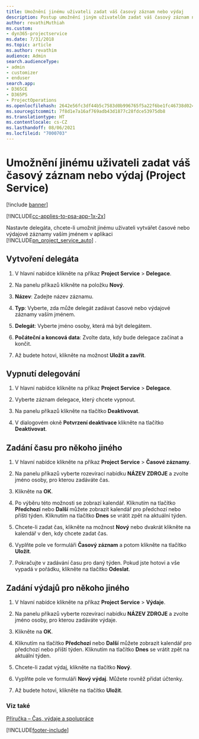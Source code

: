 ```yaml
---
title: Umožnění jinému uživateli zadat váš časový záznam nebo výdaj
description: Postup umožnění jiným uživatelům zadat váš časový záznam nebo výdaj v Project Service
author: revathiMuthiah
ms.custom:
- dyn365-projectservice
ms.date: 7/31/2018
ms.topic: article
ms.author: revathim
audience: Admin
search.audienceType:
- admin
- customizer
- enduser
search.app:
- D365CE
- D365PS
- ProjectOperations
ms.openlocfilehash: 2642e56fc3df44b5c7583d0b996765f5a22f6be1fc46738d02462d928f833048
ms.sourcegitcommit: 7f8d1e7a16af769adb43d1877c28fdce53975db8
ms.translationtype: HT
ms.contentlocale: cs-CZ
ms.lasthandoff: 08/06/2021
ms.locfileid: "7000703"
---
```

# <a name="allow-someone-else-to-enter-your-time-entry-or-expense-project-service"></a>Umožnění jinému uživateli zadat váš časový záznam nebo výdaj (Project Service)

[!include [banner](../includes/psa-now-project-operations.md)]

[!INCLUDE[cc-applies-to-psa-app-1x-2x](../includes/cc-applies-to-psa-app-1x-2x.md)]

Nastavte delegáta, chcete-li umožnit jinému uživateli vytvářet časové nebo výdajové záznamy vaším jménem v aplikaci [!INCLUDE[pn_project_service_auto](../includes/pn-project-service-auto.md)] .  
  
## <a name="create-a-delegate"></a>Vytvoření delegáta  
  
1.  V hlavní nabídce klikněte na příkaz **Project Service** > **Delegace**.  
  
2.  Na panelu příkazů klikněte na položku **Nový**.  
  
3. **Název**: Zadejte název záznamu.  
  
4. **Typ**: Vyberte, zda může delegát zadávat časové nebo výdajové záznamy vaším jménem.  
  
5. **Delegát**: Vyberte jméno osoby, která má být delegátem.  
  
6. **Počáteční a koncová data**: Zvolte data, kdy bude delegace začínat a končit.  
  
7.  Až budete hotovi, klikněte na možnost **Uložit a zavřít**.  
  
## <a name="turn-off-delegation"></a>Vypnutí delegování  
  
1.  V hlavní nabídce klikněte na příkaz **Project Service** > **Delegace**.  
  
2.  Vyberte záznam delegace, který chcete vypnout.  
  
3.  Na panelu příkazů klikněte na tlačítko **Deaktivovat**.  
  
4.  V dialogovém okně **Potvrzení deaktivace** klikněte na tlačítko **Deaktivovat**.  
  
## <a name="enter-time-for-someone-else"></a>Zadání času pro někoho jiného  
  
1.  V hlavní nabídce klikněte na příkaz **Project Service** > **Časové záznamy**.  
  
2.  Na panelu příkazů vyberte rozevírací nabídku **NÁZEV ZDROJE** a zvolte jméno osoby, pro kterou zadáváte čas.  
  
3.  Klikněte na **OK**.  
  
4.  Po výběru této možnosti se zobrazí kalendář. Kliknutím na tlačítko **Předchozí** nebo **Další** můžete zobrazit kalendář pro předchozí nebo příští týden. Kliknutím na tlačítko **Dnes** se vrátit zpět na aktuální týden.  
  
5.  Chcete-li zadat čas, klikněte na možnost **Nový** nebo dvakrát klikněte na kalendář v den, kdy chcete zadat čas.  
  
6.  Vyplňte pole ve formuláři **Časový záznam** a potom klikněte na tlačítko **Uložit**.  
  
7.  Pokračujte v zadávání času pro daný týden. Pokud jste hotovi a vše vypadá v pořádku, klikněte na tlačítko **Odeslat**.  
  
## <a name="enter-expenses-for-someone-else"></a>Zadání výdajů pro někoho jiného  
  
1.  V hlavní nabídce klikněte na příkaz **Project Service** > **Výdaje**.  
  
2.  Na panelu příkazů vyberte rozevírací nabídku **NÁZEV ZDROJE** a zvolte jméno osoby, pro kterou zadáváte výdaje.  
  
3.  Klikněte na **OK**.  
  
4.  Kliknutím na tlačítko **Předchozí** nebo **Další** můžete zobrazit kalendář pro předchozí nebo příští týden. Kliknutím na tlačítko **Dnes** se vrátit zpět na aktuální týden.  
  
5.  Chcete-li zadat výdaj, klikněte na tlačítko **Nový**.  
  
6.  Vyplňte pole ve formuláři **Nový výdaj**. Můžete rovněž přidat účtenky.  
  
7.  Až budete hotovi, klikněte na tlačítko **Uložit**.  
  
### <a name="see-also"></a>Viz také  
 [Příručka – Čas, výdaje a spolupráce](../psa/time-expense-collaboration-guide.md)


[!INCLUDE[footer-include](../includes/footer-banner.md)]